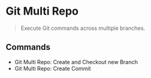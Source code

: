 # Git Multi Repo

> Execute Git commands across multiple branches.

## Commands

- Git Multi Repo: Create and Checkout new Branch
- Git Multi Repo: Create Commit
